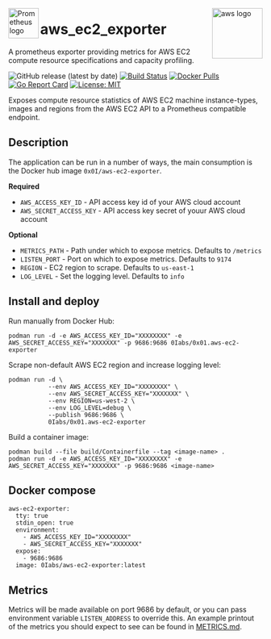 <p><img src="https://cdn.worldvectorlogo.com/logos/prometheus.svg" alt="Prometheus logo" title="prometheus" align="left" height="60" /></p>
<p><img src="https://adamtheautomator.com/content/images/2019/07/prod-art-aws-600-width-1200.png" alt="aws logo" title="aws" align="right" height="100" /></p>

# aws_ec2_exporter
A prometheus exporter providing metrics for AWS EC2 compute resource specifications and capacity profiling.

![GitHub release (latest by date)](https://img.shields.io/github/v/release/0x0I/aws_ec2_exporter?color=yellow)
[![Build Status](https://travis-ci.org/0x0I/aws_ec2_exporter.svg?branch=master)](https://travis-ci.org/0x0I/aws_ec2_exporter)
[![Docker Pulls](https://img.shields.io/docker/pulls/0labs/0x01.aws-ec2-exporter?style=flat)](https://hub.docker.com/repository/docker/0labs/0x01.aws-ec2-exporter)
[![Go Report Card](https://goreportcard.com/badge/github.com/0x0I/aws_ec2_exporter)](https://goreportcard.com/report/github.com/0x0I/aws_ec2_exporter)
[![License: MIT](https://img.shields.io/badge/License-MIT-blueviolet.svg)](https://opensource.org/licenses/MIT)

Exposes compute resource statistics of AWS EC2 machine instance-types, images and regions from the AWS EC2 API to a Prometheus compatible endpoint.

## Description

The application can be run in a number of ways, the main consumption is the Docker hub image `0x0I/aws-ec2-exporter`.

**Required**
* `AWS_ACCESS_KEY_ID`      - API access key id of your AWS cloud account
* `AWS_SECRET_ACCESS_KEY`  - API access key secret of youur AWS cloud account

**Optional**
* `METRICS_PATH`           - Path under which to expose metrics. Defaults to `/metrics`
* `LISTEN_PORT`            - Port on which to expose metrics. Defaults to `9174`
* `REGION`                 - EC2 region to scrape. Defaults to `us-east-1`
* `LOG_LEVEL`              - Set the logging level. Defaults to `info`

## Install and deploy

Run manually from Docker Hub:
```
podman run -d -e AWS_ACCESS_KEY_ID="XXXXXXXX" -e AWS_SECRET_ACCESS_KEY="XXXXXXX" -p 9686:9686 0Iabs/0x01.aws-ec2-exporter
```

Scrape non-default AWS EC2 region and increase logging level:
```
podman run -d \
           --env AWS_ACCESS_KEY_ID="XXXXXXXX" \
           --env AWS_SECRET_ACCESS_KEY="XXXXXXX" \
           --env REGION=us-west-2 \
           --env LOG_LEVEL=debug \
           --publish 9686:9686 \
           0Iabs/0x01.aws-ec2-exporter
```

Build a container image:
```
podman build --file build/Containerfile --tag <image-name> .
podman run -d -e AWS_ACCESS_KEY_ID="XXXXXXXX" -e AWS_SECRET_ACCESS_KEY="XXXXXXX" -p 9686:9686 <image-name>
```

## Docker compose

```
aws-ec2-exporter:
  tty: true
  stdin_open: true
  environment:
    - AWS_ACCESS_KEY_ID="XXXXXXXX"
    - AWS_SECRET_ACCESS_KEY="XXXXXXX"
  expose:
    - 9686:9686
  image: 0Iabs/aws-ec2-exporter:latest
```

## Metrics

Metrics will be made available on port 9686 by default, or you can pass environment variable ```LISTEN_ADDRESS``` to override this. An example printout of the metrics you should expect to see can be found in [METRICS.md](https://github.com/0x0I/aws_ec2_exporter/blob/master/METRICS.md).
